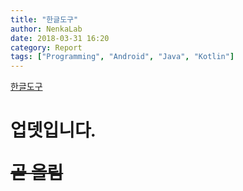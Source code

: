 ```yaml
---
title: "한글도구"
author: NenkaLab
date: 2018-03-31 16:20
category: Report
tags: ["Programming", "Android", "Java", "Kotlin"]
---
```


[한글도구](https://play.google.com/store/apps/details?id=com.nenkalab.hangul.manager)

<style>
@import url('https://fonts.googleapis.com/css?family=Nanum+Pen+Script');

.fontTest {
font-family: 'Nanum Pen Script', cursive;
}
</style>
<h1>

<p class="fontTest">업뎃입니다.</p>

<del class="fontTest"> 곧 올림</del>

</h1>
